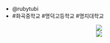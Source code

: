 - @rubytubi
- #화곡중학교 #명덕고등학교 #명지대학교

<!---
rubytubi/rubytubi is a ✨ special ✨ repository because its `README.md` (this file) appears on your GitHub profile.
You can click the Preview link to take a look at your changes.
--->

<div align="center" >
 <img src="https://github-readme-stats.vercel.app/api?username=rubytubi&show_icons=true&theme=dark&card_width=400"/>
  </br>
   <img src="http://mazandi.herokuapp.com/api?handle=ss001015&theme=warm"/>
</div>
